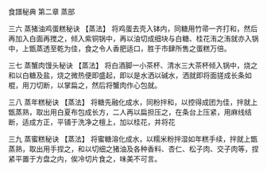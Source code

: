 食譜秘典 第二章 蒸部

三六 蒸猪油鸡蛋糕秘诀
【蒸法】
将鸡蛋去壳入钵内，同糖用竹帚一齐打和，然后再加入白面再搅之，倾入紫铜锅中，再以油切成细块与白糖、桂花洧之洧就亦入锅中，上甑蒸透至乾为佳，食之令人香肥适口，胜于市肆所售之蛋糕万倍。

三七 蒸蟹肉馒头秘诀
【蒸法】
将白酒脚一小茶杯、清水三大茶杯倾入锅中，烧之和以白糖及盐，烧之微热便即盛起，即以是水洒以碱水，洒就即将面搓成长条如棍，用刀切断，以掌扁之，然后将蟹肉作心包就。

三八 蒸年糕秘诀
【蒸法】
将糖先融化成水，同粉拌和，以控得成团为佳，拌就上甑蒸熟，取出用白夏布包成长方，二人再以扁担压之，在条台上压紧，用麻线结断，适成方正，平铺于洗净之檀上，加以桂花，并将花

三九 蒸蜜糕秘诀
【蒸法】
将蜜糖溶化成水，以糯米粉拌湿如年糕手续，拌就上甑蒸熟，取出用手捏之，和以切细之猪油及各种香料、杏仁、松子肉、交子肉等，捏紧平置于方盘之内，俟冷切片食之，味美不可言。